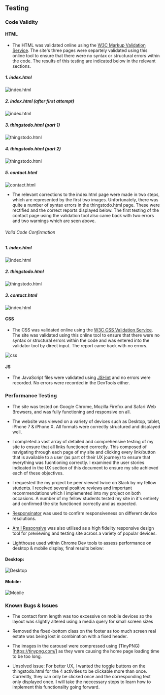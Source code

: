 ## Testing

### Code Validity

#### HTML

- The HTML was validated online using the [W3C Markup Validation Service](https://validator.w3.org/). The site's three pages were separtely validated using this online tool to ensure that there were no 
syntax or structural errors within the code. The results of this testing are indicated below in the relevant sections.


##### 1. index.html 

![index.html](./assets/images/indexv1.1.png)

##### 2. index.html (after first attempt)

![index.html](./assets/images/indexv1.2.png)

##### 3. thingstodo.html (part 1)

![thingstodo.html](./assets/images/thingstodov1.png)

##### 4. thingstodo.html (part 2)

![thingstodo.html](./assets/images/thingstodov1.png) 

##### 5. contact.html

![contact.html](./assets/images/contactv.png) 

- The relevant corrections to the index.html page were made in two steps, which are represented by the first two images. Unfortunately, there was quite a number of syntax errors in the thingstodo.html page.
These were rectified and the correct reports displayed below. The first testing of the contact page using the validation tool also came back with two errors and two warnings which are seen above.

###### Valid Code Confirmation 

##### 1. index.html

![index.html](./assets/images/homepass.png)

##### 2. thingstodo.html

![thingstodo.html](./assets/images/thingstodopass.png)

##### 3. contact.html

![index.html](./assets/images/contactpass.png)


#### CSS 

- The CSS was validated online using the [W3C CSS Validation Service](https://jigsaw.w3.org/css-validator/). The site was validated using this online tool to ensure that there were no 
syntax or structural errors within the code and was entered into the validator tool by direct input. The report came back with no errors.

![css](./assets/images/cssvalid.png)


#### JS 

- The JavaScript files were validated using [JSHint](https://jshint.com/) and no errors were recorded. No errors were recorded in the DevTools either.

### Performance Testing 

- The site was tested on Google Chrome, Mozilla Firefox and Safari Web Browsers, and was fully functioning and responsive on all. 

- The website was viewed on a variety of devices such as Desktop, tablet, iPhone 7 & iPhone X. All formats were correctly structured and displayed well. 

- I completed a vast array of detailed and comprehensive testing of my site to ensure that all links functioned correctly. This composed of 
  navigating through each page of my site and clicking every link/button that is available to a user (as part of their UX journey) to ensure that everything was fucntioning correctly. I examined the
  user stories indicated in the UX section of this document to ensure my site achieved each of these objectives.

- I requested the my project be peer viewed twice on Slack by my fellow students. I received several positive reviews and important recommendations which I implemented into my project on both occasions.
  A number of my fellow students tested my site in it's entirety and confirmed the site functioned correctly and as expected. 

- [Responsinator](https://www.responsinator.com/) was used to confirm responsiveness on different device resolutions. 

- [Am I Responsive](http://ami.responsivedesign.is/) was also utilised as a high fidelity responsive design tool for previewing and testing site across a variety of popular devices.

- Lighthouse used within Chrome Dev tools to assess performance on desktop & mobile display, final results below: 

#### Desktop: 

![Desktop](./assets/images/desktopperformance.png) 

#### Mobile: 

![Mobile](./assets/images/mobileperformance.png)


### Known Bugs & Issues

- The contact form length was too excessive on mobile devices so the layout was slightly altered using a media query for small screen sizes

- Removed the fixed-bottom class on the footer as too much screen real estate was being lost in combination with a fixed header. 

- The images in the carousel were compressed using (TinyPNG)[https://tinypng.com/] as they were causing the home page loading time to be too long.

- Unsolved issue: For better UX, I wanted the toggle buttons on the thingstodo.html for the 4 activities to be clickable more than once. Currently,
they can only be clicked once and the corresponding text only displayed once. I will take the neccessary steps to learn how to implement this functionality 
going forward.